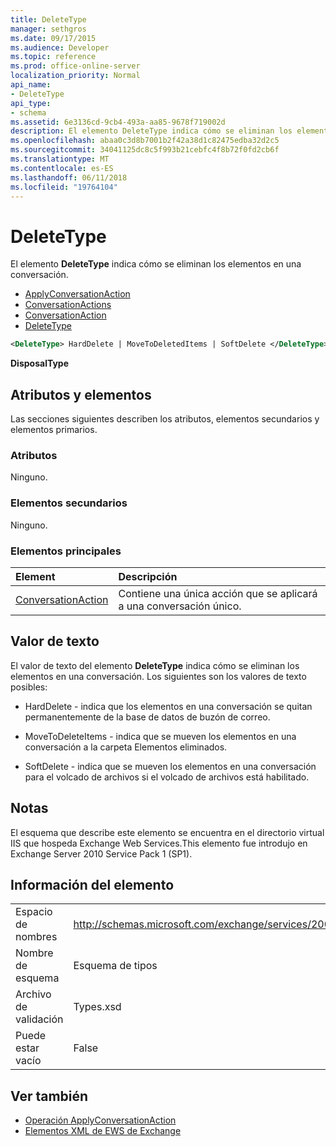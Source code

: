 ```yaml
---
title: DeleteType
manager: sethgros
ms.date: 09/17/2015
ms.audience: Developer
ms.topic: reference
ms.prod: office-online-server
localization_priority: Normal
api_name:
- DeleteType
api_type:
- schema
ms.assetid: 6e3136cd-9cb4-493a-aa85-9678f719002d
description: El elemento DeleteType indica cómo se eliminan los elementos en una conversación.
ms.openlocfilehash: abaa0c3d8b7001b2f42a38d1c82475edba32d2c5
ms.sourcegitcommit: 34041125dc8c5f993b21cebfc4f8b72f0fd2cb6f
ms.translationtype: MT
ms.contentlocale: es-ES
ms.lasthandoff: 06/11/2018
ms.locfileid: "19764104"
---
```

# <a name="deletetype"></a>DeleteType

El elemento **DeleteType** indica cómo se eliminan los elementos en una conversación. 
  
- [ApplyConversationAction](applyconversationaction.md)  
- [ConversationActions](conversationactions.md)  
- [ConversationAction](conversationaction.md)  
- [DeleteType](deletetype.md)
  
```XML
<DeleteType> HardDelete | MoveToDeletedItems | SoftDelete </DeleteType>
```

 **DisposalType**
## <a name="attributes-and-elements"></a>Atributos y elementos

Las secciones siguientes describen los atributos, elementos secundarios y elementos primarios.
  
### <a name="attributes"></a>Atributos

Ninguno.
  
### <a name="child-elements"></a>Elementos secundarios

Ninguno.
  
### <a name="parent-elements"></a>Elementos principales

|**Element**|**Descripción**|
|:-----|:-----|
|[ConversationAction](conversationaction.md) <br/> |Contiene una única acción que se aplicará a una conversación único.  <br/> |
   
## <a name="text-value"></a>Valor de texto

El valor de texto del elemento **DeleteType** indica cómo se eliminan los elementos en una conversación. Los siguientes son los valores de texto posibles: 
  
- HardDelete - indica que los elementos en una conversación se quitan permanentemente de la base de datos de buzón de correo.
    
- MoveToDeleteItems - indica que se mueven los elementos en una conversación a la carpeta Elementos eliminados.
    
- SoftDelete - indica que se mueven los elementos en una conversación para el volcado de archivos si el volcado de archivos está habilitado.
    
## <a name="remarks"></a>Notas

El esquema que describe este elemento se encuentra en el directorio virtual IIS que hospeda Exchange Web Services.This elemento fue introdujo en Exchange Server 2010 Service Pack 1 (SP1).
  
## <a name="element-information"></a>Información del elemento

|||
|:-----|:-----|
|Espacio de nombres  <br/> |http://schemas.microsoft.com/exchange/services/2006/types  <br/> |
|Nombre de esquema  <br/> |Esquema de tipos  <br/> |
|Archivo de validación  <br/> |Types.xsd  <br/> |
|Puede estar vacío  <br/> |False  <br/> |
   
## <a name="see-also"></a>Ver también

- [Operación ApplyConversationAction](applyconversationaction-operation.md)
- [Elementos XML de EWS de Exchange](ews-xml-elements-in-exchange.md)

